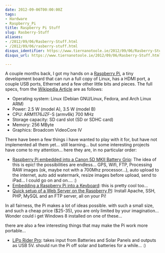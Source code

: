 ```yaml
---
date: 2012-09-06T00:00:00Z
tags:
- Hardware
- Raspberry_Pi
title: Raspberry Pi Stuff
slug: Rasberry-Stuff
aliases:
- /2012/09/06/Rasberry-Stuff.html
- /2012/09/06/rasberry-stuff.html
disqus_identifier: https://www.tiernanotoole.ie/2012/09/06/Rasberry-Stuff.html
disqus_url: https://www.tiernanotoole.ie/2012/09/06/Rasberry-Stuff.html

---
```

 A couple months back, I got my hands on a [Raspberry Pi][1], a tiny development board that can run a full copy of Linux, has a HDMI port, a couple USB ports, Ethernet and a few other little bits and pieces. The full specs, from the [Wikipedia Article][2] are as follows:

* Operating system: Linux (Debian GNU/Linux, Fedora, and Arch Linux ARM)
* Power: 2.5 W (model A), 3.5 W (model B)
* CPU: ARM1176JZF-S (armv6k) 700 MHz
* Storage capacity: SD card slot (SD or SDHC card)
* Memory: 256 MByte
* Graphics: Broadcom VideoCore IV

There have been a few things i have wanted to play with it for, but have not implemented all them yet... still learning... but some interesting projects have come to my attention... here they are, in no particular order:

* [Raspberry Pi embedded into a Canon 5D MKII Battery Grip][4]: The idea of this is epic! the possibilities are endless... GPS, Wifi, FTP, Processing RAW images (ok, maybe not with a 700Mhz processor...), auto upload to the internet, auto add watermark, resize images before upload, send to iPad... I could go on and on.... :)
* [Embedding a Raspberry Pi into a Keyboard][5]: this is pretty cool too...
* [Quick setup of a Web Server on the Raspberry PI][6]: Install Apache, SSH, PHP, MySQL and an FTP server, all on your Pi!

In all fairness, the Pi makes a lot of ideas possible. with such a small size, and such a cheap price ($25-35), you are only limited by your imagination... Wonder could i get Windows 8 installed on one of these...

there are also a few interesting things that may make the Pi work more portable...

* [LiPo Rider Pro][3]: takes input from Batteries and Solar Panels and outputs as USB 5V. should run the Pi off solar and batteries for a while... :)

[1]:http://www.raspberrypi.org/
[2]:http://en.wikipedia.org/wiki/Raspberry_Pi
[3]:http://www.seeedstudio.com/depot/lipo-rider-pro-p-992.html?cPath=155
[4]:http://davidhunt.ie/?p=2641
[5]:http://liliputing.com/2012/08/raspberry-pi-mini-pc-crammed-into-a-keyboard.html
[6]:http://www.raspberrypi.org/phpBB3/viewtopic.php?f=26&t=12017&p=129471#p129471